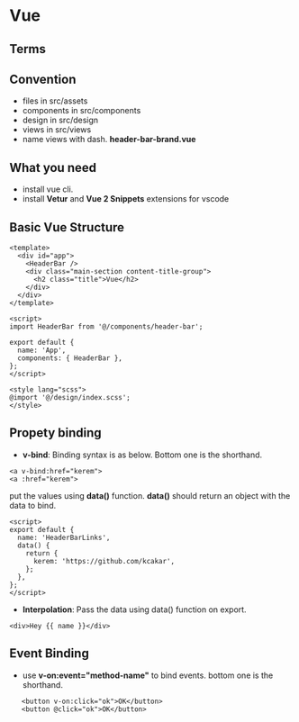 # Vue  

## Terms  

## Convention  
   - files in src/assets
   - components in src/components
   - design in src/design
   - views in src/views
   - name views with dash. **header-bar-brand.vue**

## What you need
   - install vue cli.
   - install **Vetur** and **Vue 2 Snippets** extensions for vscode

## Basic Vue Structure
```
<template>
  <div id="app">
    <HeaderBar />
    <div class="main-section content-title-group">
      <h2 class="title">Vue</h2>
    </div>
  </div>
</template>

<script>
import HeaderBar from '@/components/header-bar';

export default {
  name: 'App',
  components: { HeaderBar },
};
</script>

<style lang="scss">
@import '@/design/index.scss';
</style>
```
## Propety binding
   - **v-bind**: Binding syntax is as below. Bottom one is the shorthand.  
   ```
   <a v-bind:href="kerem">
   <a :href="kerem">
   ```  
   put the values using **data()** function. **data()** should return an object with the data to bind.
   ```  
   <script>
   export default {
     name: 'HeaderBarLinks',
     data() {
       return {
         kerem: 'https://github.com/kcakar',
       };
     },
   };
   </script>
   ```  
   - **Interpolation**: Pass the data using data() function on export.
   ``` 
   <div>Hey {{ name }}</div>
   ``` 

## Event Binding
   - use **v-on:event="method-name"** to bind events. bottom one is the shorthand.
   ``` 
      <button v-on:click="ok">OK</button>
      <button @click="ok">OK</button>
   ``` 
   

